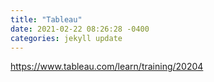 ```yaml
---
title: "Tableau"
date: 2021-02-22 08:26:28 -0400
categories: jekyll update
---
```



https://www.tableau.com/learn/training/20204
